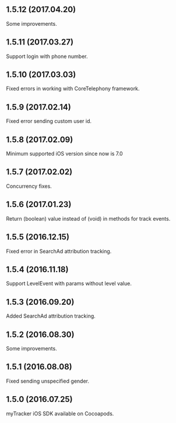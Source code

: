 ## 1.5.12 (2017.04.20)

Some improvements.

## 1.5.11 (2017.03.27)

Support login with phone number.

## 1.5.10 (2017.03.03)

Fixed errors in working with CoreTelephony framework.

## 1.5.9 (2017.02.14)

Fixed error sending custom user id.

## 1.5.8 (2017.02.09)

Minimum supported iOS version since now is 7.0

## 1.5.7 (2017.02.02)

Concurrency fixes.

## 1.5.6 (2017.01.23)

Return (boolean) value instead of (void) in methods for track events.

## 1.5.5 (2016.12.15)

Fixed error in SearchAd attribution tracking.

## 1.5.4 (2016.11.18)

Support LevelEvent with params without level value.

## 1.5.3 (2016.09.20)

Added SearchAd attribution tracking.

## 1.5.2 (2016.08.30)

Some improvements.

## 1.5.1 (2016.08.08)

Fixed sending unspecified gender.


## 1.5.0 (2016.07.25)

myTracker iOS SDK available on Cocoapods.

